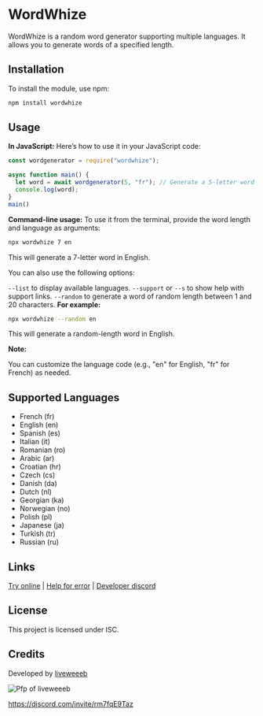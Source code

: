 # WordWhize

WordWhize is a random word generator supporting multiple languages. It allows you to generate words of a specified length.

## Installation

To install the module, use npm:

```bash
npm install wordwhize
```

## Usage

**In JavaScript:**
Here’s how to use it in your JavaScript code:

```javascript
const wordgenerator = require("wordwhize");

async function main() {
  let word = await wordgenerator(5, "fr"); // Generate a 5-letter word in French
  console.log(word);
}
main()
```

**Command-line usage:**
To use it from the terminal, provide the word length and language as arguments:

```bash
npx wordwhize 7 en
```
This will generate a 7-letter word in English.

You can also use the following options:

`--list` to display available languages.
`--support` or `--s` to show help with support links.
`--random` to generate a word of random length between 1 and 20 characters.
**For example:**

```bash
npx wordwhize --random en
```
This will generate a random-length word in English.

**Note:**

You can customize the language code (e.g., "en" for English, "fr" for French) as needed.

## Supported Languages
- French (fr)
- English (en)
- Spanish (es)
- Italian (it)
- Romanian (ro)
- Arabic (ar)
- Croatian (hr)
- Czech (cs)
- Danish (da)
- Dutch (nl)
- Georgian (ka)
- Norwegian (no)
- Polish (pl)
- Japanese (ja)
- Turkish (tr)
- Russian (ru)


## Links
[Try online](https://liveweeeb13.github.io/wordwhize-demo) | [Help for error](https://github.com/liveweeeb13/WordWhize/blob/main/README.md) | [Developer discord](https://discordlookup.com/user/790240841598763018)

## License
This project is licensed under ISC.

## Credits

Developed by [liveweeeb](https://github.com/liveweeeb13)

![Pfp of liveweeeb](https://cdn.discordapp.com/avatars/790240841598763018/3a371b28d14b4fc4a087a96598f48922.png?size=4096)

 https://discord.com/invite/rm7fqE9Taz
